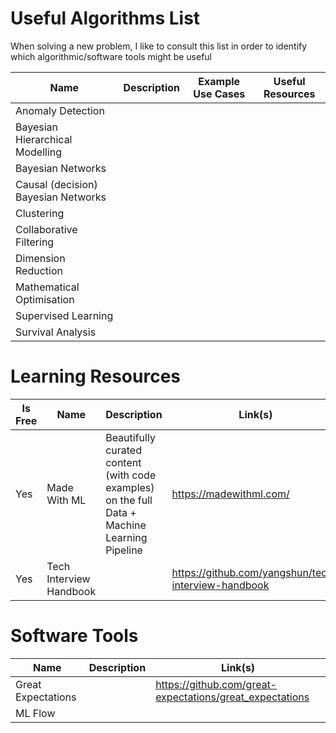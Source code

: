 # Useful Algorithms List

When solving a new problem, I like to consult this list in order to identify which algorithmic/software tools might be useful

Name                               | Description              | Example Use Cases         | Useful Resources
-----------------------------------|--------------------------|---------------------------|------------------
Anomaly Detection                  |                          |                           |
Bayesian Hierarchical Modelling    |                          |                           | 
Bayesian Networks                  |                          |                           |  
Causal (decision) Bayesian Networks|                          |                           |
Clustering                         |                          |                           | 
Collaborative Filtering            |                          |                           | 
Dimension Reduction                |                          |                           | 
Mathematical Optimisation          |                          |                           | 
Supervised Learning                |                          |                           |
Survival Analysis                  |                          |                           |

# Learning Resources 

Is Free | Name                    | Description | Link(s)
--------|-------------------------|-------------|-------------------
Yes     | Made With ML            | Beautifully curated content (with code examples) on the full Data + Machine Learning Pipeline | https://madewithml.com/ | 
Yes     | Tech Interview Handbook |             | https://github.com/yangshun/tech-interview-handbook

# Software Tools

Name               | Description | Link(s)
-------------------|-------------|----------
Great Expectations |             | https://github.com/great-expectations/great_expectations
ML Flow            |             |
